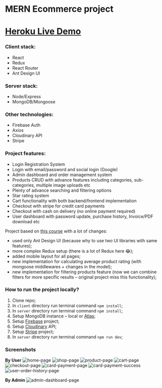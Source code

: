 # MERN Ecommerce project

# [Heroku Live Demo](https://mighty-thicket-25370.herokuapp.com/)

### Client stack:

- React
- Redux
- React Router
- Ant Design UI

### Server stack:

- Node/Express
- MongoDB/Mongoose

### Other technologies:

- Firebase Auth
- Axios
- Cloudinary API
- Stripe

### Project features:

- Login Registration System
- Login with email/password and social login (Google)
- Admin dashboard and order management system
- Products CRUD with advance features including categories, sub-categories, multiple image uploads etc
- Plenty of advance searching and filtering options
- Star rating system
- Cart functionality with both backend/frontend implementation
- Checkout with stripe for credit card payments
- Checkout with cash on delivery (no online payment required)
- User dashboard with password update, purchase history, Invoice/PDF download etc

Project based on [this course](https://www.udemy.com/course/react-redux-ecommerce/) with a lot of changes:

- used only Ant Design UI (because why to use two UI libraries with same features);
- more complex Redux setup (there is a lot of Redux here 😂);
- added mobile layout for all pages;
- new implementation for calculating average product rating (with mongoose middlewares + changes in the model);
- new implementation for filtering products feature (now we can combine filters for more specific results – original project miss this functionality);

### How to run the project locally?

1. Clone repo;
2. In `client` directory run terminal command `npm install`;
3. In `server` directory run terminal command `npm install`;
4. Setup MongoDB instance – local or [Atlas](https://www.mongodb.com/atlas/database);
5. Setup [Firebase](https://console.firebase.google.com/) project;
6. Setup [Cloudinary](https://cloudinary.com/) API;
7. Setup [Stripe](https://stripe.com/) project;
8. In `server` directory run terminal command `npm run dev`;

### Screenshots

**By User**
![home-page](https://user-images.githubusercontent.com/20335885/148426821-c12d797b-6610-490d-b18a-0b1e9cce338f.jpg)
![shop-page](https://user-images.githubusercontent.com/20335885/148426882-b3c67245-325e-46f6-95aa-616959909827.jpg)
![product-page](https://user-images.githubusercontent.com/20335885/148426915-1966a7b9-451f-4034-a2ac-9d1dcad0548e.jpg)
![cart-page](https://user-images.githubusercontent.com/20335885/148426967-170cf311-f53c-4cff-9f18-dd0ef93696a8.jpg)
![checkout-page](https://user-images.githubusercontent.com/20335885/148427018-f7195fc3-4702-41de-93fb-e56970a1bfef.jpg)
![card-payment-page](https://user-images.githubusercontent.com/20335885/148427079-e25dfd12-f2aa-4742-9a53-3a9e5e24bc23.jpg)
![card-payment-success](https://user-images.githubusercontent.com/20335885/148427138-41723ed1-e3f1-4ff7-935e-a5b14b08b3ea.jpg)
![user-order-history-page](https://user-images.githubusercontent.com/20335885/148427194-314c13d7-3b39-4cf5-bf75-b418ca9176ac.jpg)

**By Admin**
![admin-dashboard-page](https://user-images.githubusercontent.com/20335885/148427256-b9a55636-0dcb-4ed8-bbdb-0c19e956a6e4.jpg)
